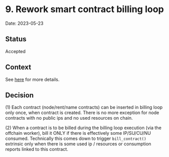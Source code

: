 # 9. Rework smart contract billing loop

Date: 2023-05-23

## Status

Accepted

## Context

See [here](https://github.com/threefoldtech/tfchain/issues/701) for more details.

## Decision

(1) Each contract (node/rent/name contracts) can be inserted in billing loop only once, when contract is created.
There is no more exception for node contracts with no public ips and no used resources on chain.

(2) When a contract is to be billed during the billing loop execution (via the offchain worker), bill it ONLY if there is effectively some IP/SU/CU/NU consumed. Technically this comes down to trigger `bill_contract()` extrinsic only when there is some used ip / resources or consumption reports linked to this contract.